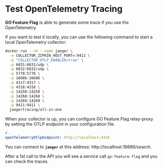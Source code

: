 # Test OpenTelemetry Tracing

**GO Feature Flag** is able to generate some trace if you use the OpenTelemetry.

If you want to test it locally, you can use the following command to start a local OpenTelemetry collector:

```bash
docker run --rm --name jaeger \
  -e COLLECTOR_ZIPKIN_HOST_PORT=:9411 \
  -e "COLLECTOR_OTLP_ENABLED=true" \
  -p 6831:6831/udp \
  -p 6832:6832/udp \
  -p 5778:5778 \
  -p 16686:16686 \
  -p 4317:4317 \
  -p 4318:4318 \
  -p 14250:14250 \
  -p 14268:14268 \
  -p 14269:14269 \
  -p 9411:9411 \
  jaegertracing/all-in-one
```

When your collector is up, you can configure GO Feature Flag relay-proxy by setting the OTLP endpoint in your configuration file.
```yaml
#...
openTelemetryOtlpEndpoint: http://localhost:4318
```

You can connect to **`jaeger`** at this address: http://localhost:16686/search.

After a 1st call to the API you will see a service call `go-feature-flag` and you can check the traces.
